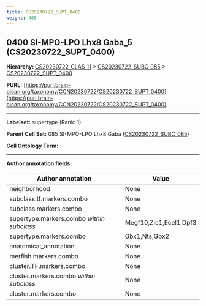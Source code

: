 ```yaml
---
title: CS20230722_SUPT_0400
weight: 400
---
```

## 0400 SI-MPO-LPO Lhx8 Gaba_5 (CS20230722_SUPT_0400)
<b>Hierarchy: </b>
[CS20230722_CLAS_11](../CS20230722_CLAS_11) >
[CS20230722_SUBC_085](../CS20230722_SUBC_085) >
[CS20230722_SUPT_0400](../CS20230722_SUPT_0400)

**PURL:** [https://purl.brain-bican.org/taxonomy/CCN20230722/CS20230722_SUPT_0400](https://purl.brain-bican.org/taxonomy/CCN20230722/CS20230722_SUPT_0400)

---


**Labelset:** supertype (Rank: 1)

**Parent Cell Set:** 085 SI-MPO-LPO Lhx8 Gaba ([CS20230722_SUBC_085](../CS20230722_SUBC_085))



**Cell Ontology Term:** 

[MARKER GENES.]: #


---

[TRANSFERRED ANNOTATIONS.]: #


[AUTHOR ANNOTATION FIELDS.]: #


**Author annotation fields:**

| Author annotation | Value |
|-------------------|-------|
|neighborhood|None|
|subclass.tf.markers.combo|None|
|subclass.markers.combo|None|
|supertype.markers.combo _within subclass_|Megf10,Zic1,Ecel1,Dpf3|
|supertype.markers.combo|Gbx1,Nts,Gbx2|
|anatomical_annotation|None|
|merfish.markers.combo|None|
|cluster.TF.markers.combo|None|
|cluster.markers.combo _within subclass_|None|
|cluster.markers.combo|None|
